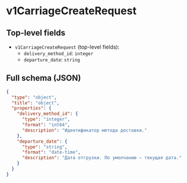 # v1CarriageCreateRequest

## Top-level fields
- `v1CarriageCreateRequest` (top-level fields):
  - `delivery_method_id`: `integer`
  - `departure_date`: `string`

## Full schema (JSON)
```json
{
  "type": "object",
  "title": "object",
  "properties": {
    "delivery_method_id": {
      "type": "integer",
      "format": "int64",
      "description": "Идентификатор метода доставки."
    },
    "departure_date": {
      "type": "string",
      "format": "date-time",
      "description": "Дата отгрузки. По умолчанию — текущая дата."
    }
  }
}
```
